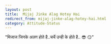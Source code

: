 ```yaml
---
layout: post
title:  Mijaj Jinke Alag Hotey Hai
redirect_from: mijaj-jinke-alag-hotey-hai.html
category: Attitude-Status
---
```

"मिजाज जिनके अलग होते है..चर्चे उन्ही के होते है.. 😎 😏"